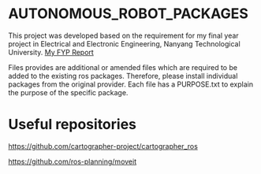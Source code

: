 # AUTONOMOUS_ROBOT_PACKAGES
This project was developed based on the requirement for my final year project in Electrical and Electronic Engineering, Nanyang Technological University. [My FYP Report](https://hdl.handle.net/10356/149758)


Files provides are additional or amended files which are required to be added to the existing ros packages. 
Therefore, please install individual packages from the original provider. 
Each file has a PURPOSE.txt to explain the purpose of the specific package.

# Useful repositories
https://github.com/cartographer-project/cartographer_ros

https://github.com/ros-planning/moveit
